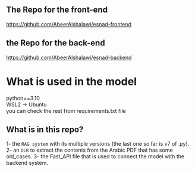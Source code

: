 ## The Repo for the front-end
https://github.com/AbeerAlshalawi/esnad-frontend

## the Repo for the back-end
https://github.com/AbeerAlshalawi/esnad-backend

# What is used in the model
python==3.10 <br>
WSL2 -> Ubuntu <br>
you can check the rest from requirements.txt file <br>

## What is in this repo?
1- the `RAG system` with its multiple versions (the last one so far is v7 of .py).
2- an `OCR` to extract the contents from the Arabic PDF that has some old_cases.
3- the Fast_API file that is used to connect the model with the backend system.
